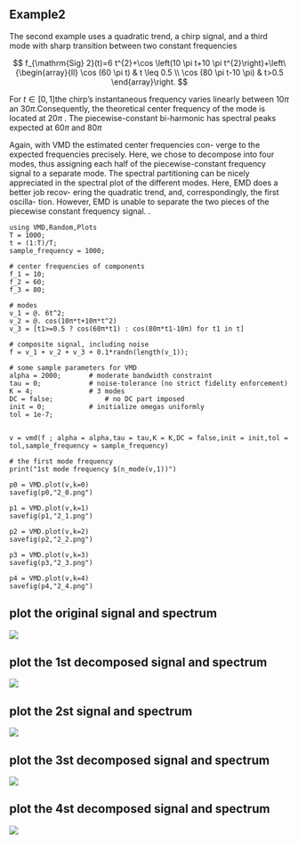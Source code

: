 ## Example2

The second example uses a quadratic trend,
a chirp signal, and a third mode with sharp transition between
two constant frequencies

$$
f_{\mathrm{Sig} 2}(t)=6 t^{2}+\cos \left(10 \pi t+10 \pi t^{2}\right)+\left\{\begin{array}{ll}
\cos (60 \pi t) & t \leq 0.5 \\
\cos (80 \pi t-10 \pi) & t>0.5
\end{array}\right.
$$

For $t \in [0,1]$the chirp’s instantaneous frequency varies linearly between $10\pi$ an $30\pi$.Consequently, the theoretical center frequency of the mode is located at $20\pi$
. The piecewise-constant bi-harmonic has
spectral peaks expected at $60\pi$ and $80\pi$

Again, with VMD the estimated center frequencies
con-
verge to the expected frequencies precisely. Here, we chose to
decompose into four modes, thus assigning each half of the
piecewise-constant frequency signal to a separate mode. The
spectral partitioning can be nicely appreciated in the spectral
plot of the different modes. Here, EMD does a better job recov-
ering the quadratic trend, and, correspondingly, the first oscilla-
tion. However, EMD is unable to separate the two pieces of the
piecewise constant frequency signal.
.
```@repl
using VMD,Random,Plots
T = 1000;
t = (1:T)/T;
sample_frequency = 1000;

# center frequencies of components
f_1 = 10;
f_2 = 60;
f_3 = 80;

# modes
v_1 = @. 6t^2;
v_2 = @. cos(10π*t+10π*t^2)
v_3 = [t1>=0.5 ? cos(60π*t1) : cos(80π*t1-10π) for t1 in t] 

# composite signal, including noise
f = v_1 + v_2 + v_3 + 0.1*randn(length(v_1));

# some sample parameters for VMD
alpha = 2000;       # moderate bandwidth constraint
tau = 0;            # noise-tolerance (no strict fidelity enforcement)
K = 4;              # 3 modes
DC = false;             # no DC part imposed
init = 0;           # initialize omegas uniformly
tol = 1e-7;


v = vmd(f ; alpha = alpha,tau = tau,K = K,DC = false,init = init,tol = tol,sample_frequency = sample_frequency)

# the first mode frequency
print("1st mode frequency $(n_mode(v,1))")

p0 = VMD.plot(v,k=0)
savefig(p0,"2_0.png")

p1 = VMD.plot(v,k=1)
savefig(p1,"2_1.png")

p2 = VMD.plot(v,k=2)
savefig(p2,"2_2.png")

p3 = VMD.plot(v,k=3)
savefig(p3,"2_3.png")

p4 = VMD.plot(v,k=4)
savefig(p4,"2_4.png")
```
## plot the original signal and spectrum
![](2_0.png)

## plot the 1st decomposed signal and spectrum
![](2_1.png)

## plot the 2st signal and spectrum
![](2_2.png)

## plot the 3st decomposed signal and spectrum
![](2_3.png)

## plot the 4st decomposed signal and spectrum
![](2_4.png)